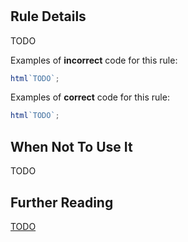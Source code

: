 # <TODO>

## Rule Details

TODO

Examples of **incorrect** code for this rule:

```js
html`TODO`;
```

Examples of **correct** code for this rule:

```js
html`TODO`;
```

## When Not To Use It

TODO

## Further Reading

[TODO](TODO)
